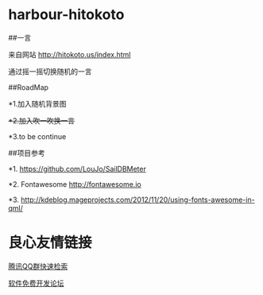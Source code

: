 # harbour-hitokoto
##一言

来自网站 http://hitokoto.us/index.html

通过摇一摇切换随机的一言

##RoadMap

*1.加入随机背景图

~~*2.加入吹一吹换一言~~

*3.to be continue


##项目参考

*1. https://github.com/LouJo/SailDBMeter

*2. Fontawesome http://fontawesome.io

*3. http://kdeblog.mageprojects.com/2012/11/20/using-fonts-awesome-in-qml/


 # 良心友情链接

[腾讯QQ群快速检索](http://u.720life.cn/s/8cf73f7c)

[软件免费开发论坛](http://u.720life.cn/s/bbb01dc0)